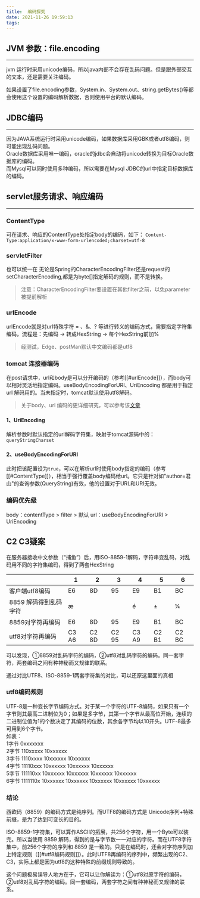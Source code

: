```yaml
---
title:  编码探究
date: 2021-11-26 19:59:13
tags:
---
```

## JVM 参数：file.encoding
---
jvm 运行时采用unicode编码，所以java内部不会存在乱码问题。但是跟外部交互的文本，还是需要关注编码。

如果设置了file.encoding参数，System.in、System.out、string.getBytes()等都会使用这个设置的编码解析数据，否则使用平台的默认编码。

## JDBC编码  
---
因为JAVA系统运行时采用unicode编码，如果数据库采用GBK或者utf8编码，则可能出现乱码问题。  
Oracle数据库采用唯一编码，oracle的jdbc会自动将unicode转换为目标Oracle数据库的编码。  
而Mysql可以同时使用多种编码，所以需要在Mysql JDBC的url中指定目标数据库的编码。

## servlet服务请求、响应编码
---
### ContentType
可在请求、响应的ContentType处指定body的编码，如下：
`Content-Type:application/x-www-form-urlencoded;charset=utf-8`

### servletFilter
也可以统一在
无论是Spring的CharacterEncodingFilter还是request的setCharacterEncoding,都是为byte[]指定解码的规则，而不是转换。

>注意：CharacterEncodingFilter要设置在其他filter之前，以免parameter被提前解析

### urlEncode
urlEncode就是对url特殊字符 = 、&、? 等进行转义的编码方式，需要指定字符集编码，流程是：先编码 -> 转成HexString -> 每个HexString前加%

> 经测试，Edge、postMan默认中文编码都是utf8


### tomcat 连接器编码
在post请求中，url和body是可以分开编码的（参考[[#urlEncode]]），而body可以相对灵活地指定编码。useBodyEncodingForURI、UriEncoding 都是用于指定 url 解码用的。当未指定时，tomcat默认使用utf8解码。

> 关于body、url 编码的更详细研究，可以参考该[文章](https://www.cnblogs.com/yvkm/p/10551484.html)

#### 1、UriEncoding
解析参数时默认指定的url解码字符集，映射于tomcat源码中的：`queryStringCharset`

#### 2、useBodyEncodingForURI
此时把该配置设为`true`，可以在解析url时使用body指定的编码（参考[[#ContentType]]），相当于强行覆盖body编码给url。它只是针对如"author=君山"的查询参数(QueryString)有效，他的设置对于URL和URI无效。

### 编码优先级
body：contentType > filter > 默认
url：useBodyEncodingForURI > UriEncoding


## C2 C3疑案
在服务器接收中文参数（“捕鱼”）后，用iSO-8859-1解码，字符串变乱码，对乱码用不同的字符集编码，得到了两套HexString

| | 1|2 | 3| 4| 5|6|
|-|-|-|-|-|-|-|
| 客户端utf8编码|E6 |8D |	95|	E9|	B1| BC  |
| 8859 解码得到乱码字符|æ|||é|±|¼|
|8859对字符再编码|E6 |8D |	95|	E9|	B1| BC  |
|utf8对字符再编码|C3 A6| C2 8D| C2 95| C3 A9|   C2 B1| C2 BC |

可以发现，①8859对乱码字符的编码，②utf8对乱码字符的编码。同一套字符，两套编码之间有种神秘而又规律的联系。

通过对比UTF8、ISO-8859-1两套字符集的对比，可以还原这里面的真相

### utf8编码规则
UTF-8是一种变长字节编码方式。对于某一个字符的UTF-8编码，如果只有一个字节则其最高二进制位为0；如果是多字节，其第一个字节从最高位开始，连续的二进制位值为1的个数决定了其编码的位数，其余各字节均以10开头。UTF-8最多可用到6个字节。   
如表：   
1字节 0xxxxxxx   
2字节 110xxxxx 10xxxxxx   
3字节 1110xxxx 10xxxxxx 10xxxxxx   
4字节 11110xxx 10xxxxxx 10xxxxxx 10xxxxxx   
5字节 111110xx 10xxxxxx 10xxxxxx 10xxxxxx 10xxxxxx   
6字节 1111110x 10xxxxxx 10xxxxxx 10xxxxxx 10xxxxxx 10xxxxxx

### 结论
西欧码（8859）的编码方式是纯序列。而UTF8的编码方式是 Unicode序列+特殊前缀，是为了达到可变长的目的。

ISO-8859-1字符集，可以算作ASCII的拓展，共256个字符，用一个Byte可以装完。所以当使用 8859 解码，得到的是与字节数一一对应的字符。而在UTF8字符集中，前256个字符的序列和 8859 是一致的。只是在编码时，还会对字符序列加上特定规则（[[#utf8编码规则]]）。此时UTF8再编码的序列中，频繁出现的C2、C3，实际上都是因为utf8的这种特殊的前缀规则导致的。

这个问题极易误导人地方在于，它可以让你解读为：①utf8对原字符的编码，②utf8对乱码字符的编码。同一套编码，两套字符之间有种神秘而又规律的联系。





